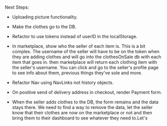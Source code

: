 Next Steps:

- Uploading picture functionality. 

- Make the clothes go to the DB.

- Refactor to use tokens instead of userID in the localStorage. 

- In marketplace, show who the seller of each item is. This is a bit complex. The username of the seller will have to be on the token when they are adding clothes and will go into the clothesOnSale db with each item that goes in. then marketplace will return each clothing item with the seller's username. You can click and go to the seller's profile page to see info about them, previous things they've sole and more. 

- Refactor Nav using NavLinks not history objects.

- On positive send of delivery address in checkout, render Payment form.  

- When the seller adds clothes to the DB, the form remains and the data stays there. We need to find a way to remove the data, let the seller know that their clothes are now on the marketplace or not and then bring them to their dashboard to see whatever they need to.Let's